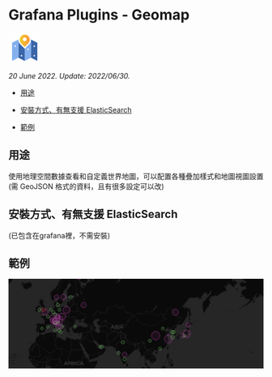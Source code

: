 # Grafana Plugins - Geomap

![img](geomap_icon.png)

*20 June 2022. Update: 2022/06/30.*

* [用途](#use)

* [安裝方式、有無支援 ElasticSearch](#install)

* [範例](#example)

<h2 id="use">用途</h2>

使用地理空間數據查看和自定義世界地圖，可以配置各種疊加樣式和地圖視圖設置 (需 GeoJSON 格式的資料，且有很多設定可以改)

<h2 id="install">安裝方式、有無支援 ElasticSearch</h2>

(已包含在grafana裡，不需安裝)

<h2 id="example">範例</h2>

![img](geomap.png)

